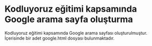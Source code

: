 # Kodluyoruz eğitimi kapsamında Google arama sayfa oluşturma

Kodluyoruz eğitimi kapsamında Google arama sayfası oluşturulmuştur. İçerisinde bir adet google.html dosyası bulunmaktadır.